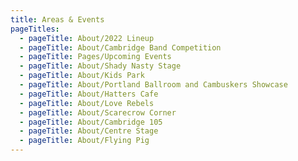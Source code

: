 ```yaml
---
title: Areas & Events
pageTitles:
  - pageTitle: About/2022 Lineup
  - pageTitle: About/Cambridge Band Competition
  - pageTitle: Pages/Upcoming Events
  - pageTitle: About/Shady Nasty Stage
  - pageTitle: About/Kids Park
  - pageTitle: About/Portland Ballroom and Cambuskers Showcase
  - pageTitle: About/Hatters Cafe
  - pageTitle: About/Love Rebels
  - pageTitle: About/Scarecrow Corner
  - pageTitle: About/Cambridge 105
  - pageTitle: About/Centre Stage
  - pageTitle: About/Flying Pig
---
```


